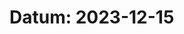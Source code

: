 # Datum: 2023-12-15
<!-- William

idag har jag - börjat koda med kundvagnen 
 
Ett problem jag har är att - faktiskt förstå koden jag läser när jag googlar på tips.
 
Jag behöver hjälp med - Ingenting just nu.
 
idag har jag lärt mig - hur document.getElementByClassName funkar.  -->

<!-- ## Namn: Markus
**Idag har** jag gjort om file structuren för alla assets filer, förbättrad beskrivning för kalender issue och skapat branchen för kalendern.

**Ett problem jag har** haft är att jag commita innan, jag har pullat.

**Jag behöver hjälp med** jag har redan frågat om hjälp gellande branch naming best practices.

**Idag har jag lärt mig** om branch naming best practices. -->

<!-- ## Namn: Mariam
**Idag har** börjat jobba med hemsidans hero section. 

**Ett problem jag har** skapa branches på rätt sätt.

**Jag behöver hjälp med** har kollat på videos för att komma ihåg om hur man gör branches rätt.

**Idag har jag lärt mig** göra branchs på rätt sätt.

<!-- ## Namn: Mariam
**Idag har** jag gjort navigeringen och logotypen. Har jobbat på head delen. 

**Ett problem jag har** har gjort branch på fel sätt så det har ej skapats branch. 

**Jag behöver hjälp med** att komma ihåg hur man skapar branches på rätt sätt. Ska kolla på videos för att komma ihåg.

**Idag har jag lärt mig** inget nytt idag. 